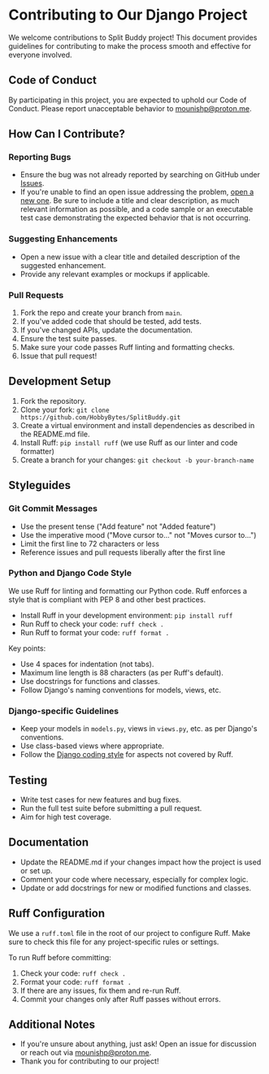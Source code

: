 # Contributing to Our Django Project

We welcome contributions to Split Buddy project! This document provides guidelines for contributing to make the process smooth and effective for everyone involved.

## Code of Conduct

By participating in this project, you are expected to uphold our Code of Conduct. Please report unacceptable behavior to mounishp@proton.me.

## How Can I Contribute?

### Reporting Bugs


- Ensure the bug was not already reported by searching on GitHub under [Issues](https://github.com/HobbyBytes/SplitBuddy/issues).
- If you're unable to find an open issue addressing the problem, [open a new one](https://github.com/HobbyBytes/SplitBuddyissues/new). Be sure to include a title and clear description, as much relevant information as possible, and a code sample or an executable test case demonstrating the expected behavior that is not occurring.

### Suggesting Enhancements

- Open a new issue with a clear title and detailed description of the suggested enhancement.
- Provide any relevant examples or mockups if applicable.

### Pull Requests

1. Fork the repo and create your branch from `main`.
2. If you've added code that should be tested, add tests.
3. If you've changed APIs, update the documentation.
4. Ensure the test suite passes.
5. Make sure your code passes Ruff linting and formatting checks.
6. Issue that pull request!

## Development Setup

1. Fork the repository.
2. Clone your fork: `git clone https://github.com/HobbyBytes/SplitBuddy.git`
3. Create a virtual environment and install dependencies as described in the README.md file.
4. Install Ruff: `pip install ruff` (we use Ruff as our linter and code formatter)
5. Create a branch for your changes: `git checkout -b your-branch-name`

## Styleguides

### Git Commit Messages

- Use the present tense ("Add feature" not "Added feature")
- Use the imperative mood ("Move cursor to..." not "Moves cursor to...")
- Limit the first line to 72 characters or less
- Reference issues and pull requests liberally after the first line

### Python and Django Code Style

We use Ruff for linting and formatting our Python code. Ruff enforces a style that is compliant with PEP 8 and other best practices.

- Install Ruff in your development environment: `pip install ruff`
- Run Ruff to check your code: `ruff check .`
- Run Ruff to format your code: `ruff format .`

Key points:
- Use 4 spaces for indentation (not tabs).
- Maximum line length is 88 characters (as per Ruff's default).
- Use docstrings for functions and classes.
- Follow Django's naming conventions for models, views, etc.

### Django-specific Guidelines

- Keep your models in `models.py`, views in `views.py`, etc. as per Django's conventions.
- Use class-based views where appropriate.
- Follow the [Django coding style](https://docs.djangoproject.com/en/dev/internals/contributing/writing-code/coding-style/) for aspects not covered by Ruff.

## Testing

- Write test cases for new features and bug fixes.
- Run the full test suite before submitting a pull request.
- Aim for high test coverage.

## Documentation

- Update the README.md if your changes impact how the project is used or set up.
- Comment your code where necessary, especially for complex logic.
- Update or add docstrings for new or modified functions and classes.

## Ruff Configuration

We use a `ruff.toml` file in the root of our project to configure Ruff. Make sure to check this file for any project-specific rules or settings.

To run Ruff before committing:

1. Check your code: `ruff check .`
2. Format your code: `ruff format .`
3. If there are any issues, fix them and re-run Ruff.
4. Commit your changes only after Ruff passes without errors.

## Additional Notes

- If you're unsure about anything, just ask! Open an issue for discussion or reach out via mounishp@proton.me.
- Thank you for contributing to our project!
